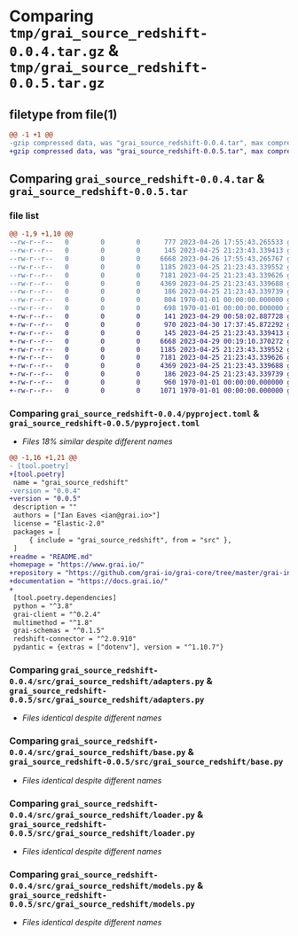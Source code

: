 # Comparing `tmp/grai_source_redshift-0.0.4.tar.gz` & `tmp/grai_source_redshift-0.0.5.tar.gz`

## filetype from file(1)

```diff
@@ -1 +1 @@
-gzip compressed data, was "grai_source_redshift-0.0.4.tar", max compression
+gzip compressed data, was "grai_source_redshift-0.0.5.tar", max compression
```

## Comparing `grai_source_redshift-0.0.4.tar` & `grai_source_redshift-0.0.5.tar`

### file list

```diff
@@ -1,9 +1,10 @@
--rw-r--r--   0        0        0      777 2023-04-26 17:55:43.265533 grai_source_redshift-0.0.4/pyproject.toml
--rw-r--r--   0        0        0      145 2023-04-25 21:23:43.339413 grai_source_redshift-0.0.4/src/grai_source_redshift/__init__.py
--rw-r--r--   0        0        0     6668 2023-04-26 17:55:43.265767 grai_source_redshift-0.0.4/src/grai_source_redshift/adapters.py
--rw-r--r--   0        0        0     1185 2023-04-25 21:23:43.339552 grai_source_redshift-0.0.4/src/grai_source_redshift/base.py
--rw-r--r--   0        0        0     7181 2023-04-25 21:23:43.339626 grai_source_redshift-0.0.4/src/grai_source_redshift/loader.py
--rw-r--r--   0        0        0     4369 2023-04-25 21:23:43.339688 grai_source_redshift-0.0.4/src/grai_source_redshift/models.py
--rw-r--r--   0        0        0      186 2023-04-25 21:23:43.339739 grai_source_redshift-0.0.4/src/grai_source_redshift/package_definitions.py
--rw-r--r--   0        0        0      804 1970-01-01 00:00:00.000000 grai_source_redshift-0.0.4/setup.py
--rw-r--r--   0        0        0      698 1970-01-01 00:00:00.000000 grai_source_redshift-0.0.4/PKG-INFO
+-rw-r--r--   0        0        0      141 2023-04-29 00:58:02.887728 grai_source_redshift-0.0.5/README.md
+-rw-r--r--   0        0        0      970 2023-04-30 17:37:45.872292 grai_source_redshift-0.0.5/pyproject.toml
+-rw-r--r--   0        0        0      145 2023-04-25 21:23:43.339413 grai_source_redshift-0.0.5/src/grai_source_redshift/__init__.py
+-rw-r--r--   0        0        0     6668 2023-04-29 00:19:10.370272 grai_source_redshift-0.0.5/src/grai_source_redshift/adapters.py
+-rw-r--r--   0        0        0     1185 2023-04-25 21:23:43.339552 grai_source_redshift-0.0.5/src/grai_source_redshift/base.py
+-rw-r--r--   0        0        0     7181 2023-04-25 21:23:43.339626 grai_source_redshift-0.0.5/src/grai_source_redshift/loader.py
+-rw-r--r--   0        0        0     4369 2023-04-25 21:23:43.339688 grai_source_redshift-0.0.5/src/grai_source_redshift/models.py
+-rw-r--r--   0        0        0      186 2023-04-25 21:23:43.339739 grai_source_redshift-0.0.5/src/grai_source_redshift/package_definitions.py
+-rw-r--r--   0        0        0      960 1970-01-01 00:00:00.000000 grai_source_redshift-0.0.5/setup.py
+-rw-r--r--   0        0        0     1071 1970-01-01 00:00:00.000000 grai_source_redshift-0.0.5/PKG-INFO
```

### Comparing `grai_source_redshift-0.0.4/pyproject.toml` & `grai_source_redshift-0.0.5/pyproject.toml`

 * *Files 18% similar despite different names*

```diff
@@ -1,16 +1,21 @@
- [tool.poetry]
+[tool.poetry]
 name = "grai_source_redshift"
-version = "0.0.4"
+version = "0.0.5"
 description = ""
 authors = ["Ian Eaves <ian@grai.io>"]
 license = "Elastic-2.0"
 packages = [
     { include = "grai_source_redshift", from = "src" },
 ]
+readme = "README.md"
+homepage = "https://www.grai.io/"
+repository = "https://github.com/grai-io/grai-core/tree/master/grai-integrations/source-redshift"
+documentation = "https://docs.grai.io/"
+
 [tool.poetry.dependencies]
 python = "^3.8"
 grai-client = "^0.2.4"
 multimethod = "^1.8"
 grai-schemas = "^0.1.5"
 redshift-connector = "^2.0.910"
 pydantic = {extras = ["dotenv"], version = "^1.10.7"}
```

### Comparing `grai_source_redshift-0.0.4/src/grai_source_redshift/adapters.py` & `grai_source_redshift-0.0.5/src/grai_source_redshift/adapters.py`

 * *Files identical despite different names*

### Comparing `grai_source_redshift-0.0.4/src/grai_source_redshift/base.py` & `grai_source_redshift-0.0.5/src/grai_source_redshift/base.py`

 * *Files identical despite different names*

### Comparing `grai_source_redshift-0.0.4/src/grai_source_redshift/loader.py` & `grai_source_redshift-0.0.5/src/grai_source_redshift/loader.py`

 * *Files identical despite different names*

### Comparing `grai_source_redshift-0.0.4/src/grai_source_redshift/models.py` & `grai_source_redshift-0.0.5/src/grai_source_redshift/models.py`

 * *Files identical despite different names*

